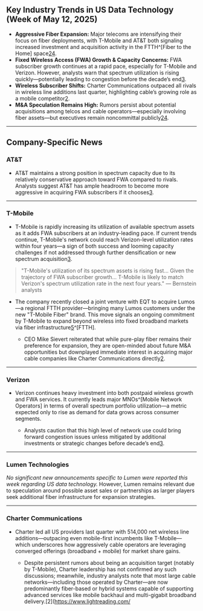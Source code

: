 ## Key Industry Trends in US Data Technology (Week of May 12, 2025)

- **Aggressive Fiber Expansion:** Major telecoms are intensifying their focus on fiber deployments, with T-Mobile and AT&T both signaling increased investment and acquisition activity in the FTTH^[Fiber to the Home] space[2](https://www.lightreading.com/cable-technology/charter-beats-t-mobile-in-wireless-growth)[4](https://sundaybrief.com/q1-telco-top-five-earnings-five-observations/).
- **Fixed Wireless Access (FWA) Growth & Capacity Concerns:** FWA subscriber growth continues at a rapid pace, especially for T-Mobile and Verizon. However, analysts warn that spectrum utilization is rising quickly—potentially leading to congestion before the decade’s end[3](https://www.lightreading.com/fixed-wireless-access/when-will-fwa-run-out-of-steam).
- **Wireless Subscriber Shifts:** Charter Communications outpaced all rivals in wireless line additions last quarter, highlighting cable’s growing role as a mobile competitor[2](https://www.lightreading.com/cable-technology/charter-beats-t-mobile-in-wireless-growth).
- **M&A Speculation Remains High:** Rumors persist about potential acquisitions among telcos and cable operators—especially involving fiber assets—but executives remain noncommittal publicly[2](https://www.lightreading.com/cable-technology/charter-beats-t-mobile-in-wireless-growth)[4](https://sundaybrief.com/q1-telco-top-five-earnings-five-observations/).

---

## Company-Specific News

### **AT&T**

- AT&T maintains a strong position in spectrum capacity due to its relatively conservative approach toward FWA compared to rivals. Analysts suggest AT&T has ample headroom to become more aggressive in acquiring FWA subscribers if it chooses[3](https://www.lightreading.com/fixed-wireless-access/when-will-fwa-run-out-of-steam).
  
---

### **T-Mobile**

- T-Mobile is rapidly increasing its utilization of available spectrum assets as it adds FWA subscribers at an industry-leading pace. If current trends continue, T-Mobile's network could reach Verizon-level utilization rates within four years—a sign of both success and looming capacity challenges if not addressed through further densification or new spectrum acquisition[3](https://www.lightreading.com/fixed-wireless-access/when-will-fwa-run-out-of-steam).

> "T-Mobile's utilization of its spectrum assets is rising fast... Given the trajectory of FWA subscriber growth... T-Mobile is likely to match Verizon's spectrum utilization rate in the next four years." — Bernstein analysts

- The company recently closed a joint venture with EQT to acquire Lumos—a regional FTTH provider—bringing many Lumos customers under the new "T-Mobile Fiber" brand. This move signals an ongoing commitment by T-Mobile to expand beyond wireless into fixed broadband markets via fiber infrastructure[5](https://techblog.comsoc.org/category/t-mobile-us/)^[FTTH].
  
  - CEO Mike Sievert reiterated that while pure-play fiber remains their preference for expansion, they are open-minded about future M&A opportunities but downplayed immediate interest in acquiring major cable companies like Charter Communications directly[2](https://www.lightreading.com/cable-technology/charter-beats-t-mobile-in-wireless-growth).

---

### **Verizon**

- Verizon continues heavy investment into both postpaid wireless growth and FWA services. It currently leads major MNOs^[Mobile Network Operators] in terms of overall spectrum portfolio utilization—a metric expected only to rise as demand for data grows across consumer segments.
  
  - Analysts caution that this high level of network use could bring forward congestion issues unless mitigated by additional investments or strategic changes before decade’s end[3](https://www.lightreading.com/fixed-wireless-access/when-will-fwa-run-out-of-steam).

---

### **Lumen Technologies**

*No significant new announcements specific to Lumen were reported this week regarding US data technology.* However, Lumen remains relevant due to speculation around possible asset sales or partnerships as larger players seek additional fiber infrastructure for expansion strategies.

---

### **Charter Communications**

- Charter led all US providers last quarter with 514,000 net wireless line additions—outpacing even mobile-first incumbents like T-Mobile—which underscores how aggressively cable operators are leveraging converged offerings (broadband + mobile) for market share gains.
  
  - Despite persistent rumors about being an acquisition target (notably by T-Mobile), Charter leadership has not confirmed any such discussions; meanwhile, industry analysts note that most large cable networks—including those operated by Charter—are now predominantly fiber-based or hybrid systems capable of supporting advanced services like mobile backhaul and multi-gigabit broadband delivery.[2](https://www.lightreading.com/